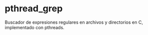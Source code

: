 # pthread_grep
Buscador de expresiones regulares en archivos y directorios en C, implementado con pthreads.
